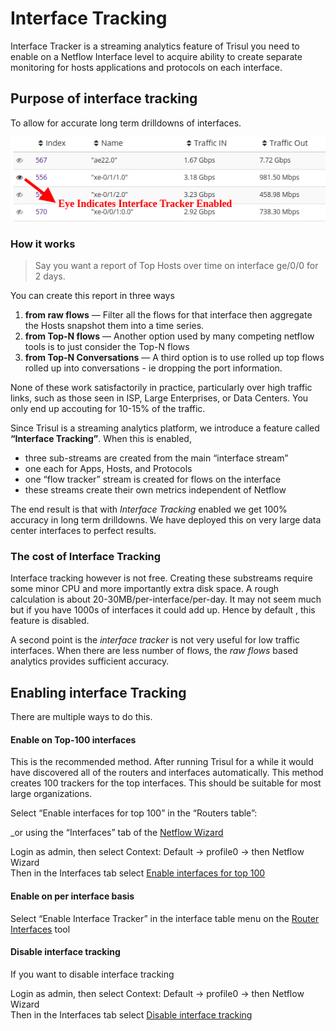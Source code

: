 # Interface Tracking

Interface Tracker is a streaming analytics feature of Trisul you need to
enable on a Netflow Interface level to acquire ability to create
separate monitoring for hosts applications and protocols on each
interface.

## Purpose of interface tracking

To allow for accurate long term drilldowns of interfaces.

<div class='panel panel-info panel-body'>

![](images/iftrack-eye.png)

</div>

### How it works

> Say you want a report of Top Hosts over time on interface ge/0/0 for 2
> days.

You can create this report in three ways

1.  **from raw flows** — Filter all the flows for that interface then
    aggregate the Hosts snapshot them into a time series.
2.  **from Top-N flows** — Another option used by many competing netflow
    tools is to just consider the Top-N flows
3.  **from Top-N Conversations** — A third option is to use rolled up
    top flows rolled up into conversations - ie dropping the port
    information.

None of these work satisfactorily in practice, particularly over high
traffic links, such as those seen in ISP, Large Enterprises, or Data
Centers. You only end up accouting for 10-15% of the traffic.

Since Trisul is a streaming analytics platform, we introduce a feature
called **“Interface Tracking”**. When this is enabled,

- three sub-streams are created from the main “interface stream”
- one each for Apps, Hosts, and Protocols
- one “flow tracker” stream is created for flows on the interface
- these streams create their own metrics independent of Netflow

The end result is that with *Interface Tracking* enabled we get 100%
accuracy in long term drilldowns. We have deployed this on very large
data center interfaces to perfect results.

### The cost of Interface Tracking

Interface tracking however is not free. Creating these substreams
require some minor CPU and more importantly extra disk space. A rough
calculation is about 20-30MB/per-interface/per-day. It may not seem much
but if you have 1000s of interfaces it could add up. Hence by default ,
this feature is disabled.

A second point is the *interface tracker* is not very useful for low
traffic interfaces. When there are less number of flows, the *raw flows*
based analytics provides sufficient accuracy.

## Enabling interface Tracking

There are multiple ways to do this.

#### Enable on Top-100 interfaces

This is the recommended method. After running Trisul for a while it
would have discovered all of the routers and interfaces automatically.
This method creates 100 trackers for the top interfaces. This should be
suitable for most large organizations.

<div class="success hand-o-right autohint">

Select “Enable interfaces for top 100” in the “Routers table”:

</div>

\_or using the “Interfaces” tab of the [Netflow
Wizard](netflow_wizard.html#interfaces_)

<div class="success hand-o-right autohint">

Login as admin, then select Context: Default -\> profile0 -\> then
Netflow Wizard  
Then in the Interfaces tab select [Enable interfaces for top
100](routers_and_interfaces.html)

</div>

#### Enable on per interface basis

<div class="success hand-o-right autohint">

Select “Enable Interface Tracker” in the interface table menu on the
[Router Interfaces](routers_and_interfaces.html) tool

</div>

#### Disable interface tracking

If you want to disable interface tracking

<div class="success hand-o-right autohint">

Login as admin, then select Context: Default -\> profile0 -\> then
Netflow Wizard  
Then in the Interfaces tab select [Disable interface
tracking](routers_and_interfaces.html)

</div>
